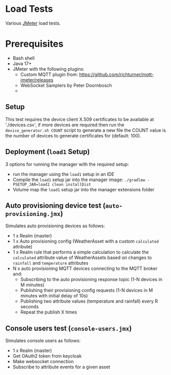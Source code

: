 # Load Tests
Various [JMeter](https://jmeter.apache.org/) load tests.

# Prerequisites

* Bash shell
* Java 17+
* JMeter with the following plugins:
  * Custom MQTT plugin from: https://github.com/richturner/mqtt-jmeter/releases
  * WebSocket Samplers by Peter Doornbosch
  * 

## Setup
This test requires the device client X.509 certificates to be available at './devices.csv', if more devices are required
then run the `device_generator.sh COUNT` script to generate a new file the COUNT value is the number of devices to
generate certificates for (default: 100).

## Deployment (`load1` Setup)
3 options for running the manager with the required setup:
* run the manager using the `load1` setup in an IDE
* Compile the `load1` setup jar into the manager image: `./gradlew -PSETUP_JAR=load1 clean installDist`
* Volume map the `load1` setup jar into the manager extensions folder


## Auto provisioning device test (`auto-provisioning.jmx`)
Simulates auto provisioning devices as follows:

* 1 x Realm (master)
* 1 x Auto provisioning config (WeatherAsset with a custom `calculated` attribute)
* 1 x Realm rule that performs a simple calculation to calculate the `calculated` attribute value of WeatherAssets based
  on changes to `rainfall` and `temperature` attributes
* N x auto provisioning MQTT devices connecting to the MQTT broker and:
    * Subscribing to the auto provisioning response topic (1-N devices in M minutes)
    * Publishing their provisioning config requests (1-N devices in M minutes with initial delay of 10s)
    * Publishing two attribute values (temperature and rainfall) every R seconds
    * Repeat the publish X times


## Console users test (`console-users.jmx`)
Simulates console users as follows:
* 1 x Realm (master)
* Get OAuth2 token from keycloak
* Make websocket connection
* Subscribe to attribute events for a given asset

